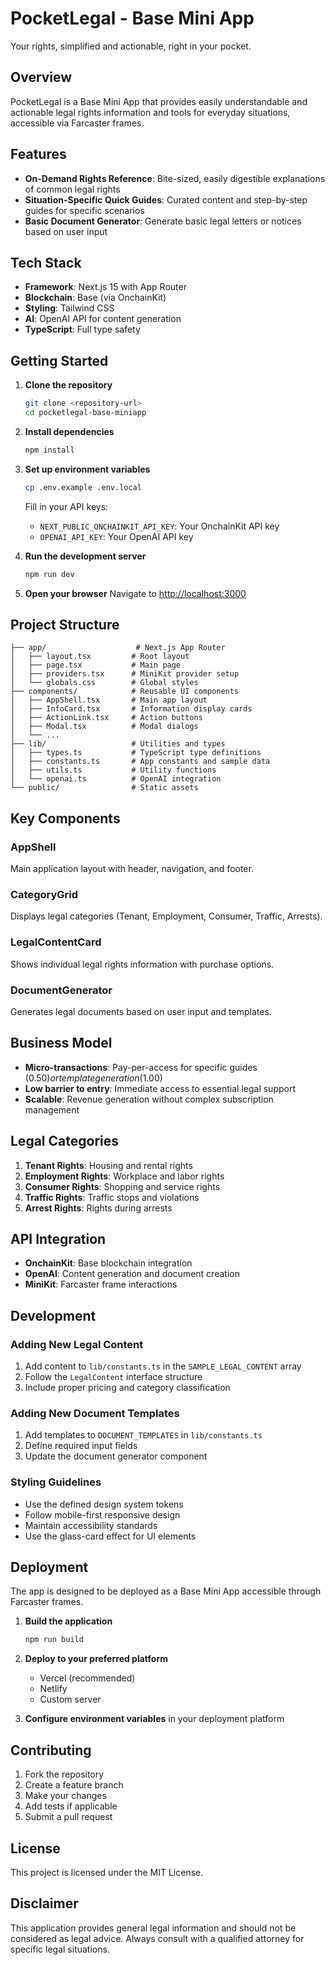 # PocketLegal - Base Mini App

Your rights, simplified and actionable, right in your pocket.

## Overview

PocketLegal is a Base Mini App that provides easily understandable and actionable legal rights information and tools for everyday situations, accessible via Farcaster frames.

## Features

- **On-Demand Rights Reference**: Bite-sized, easily digestible explanations of common legal rights
- **Situation-Specific Quick Guides**: Curated content and step-by-step guides for specific scenarios
- **Basic Document Generator**: Generate basic legal letters or notices based on user input

## Tech Stack

- **Framework**: Next.js 15 with App Router
- **Blockchain**: Base (via OnchainKit)
- **Styling**: Tailwind CSS
- **AI**: OpenAI API for content generation
- **TypeScript**: Full type safety

## Getting Started

1. **Clone the repository**
   ```bash
   git clone <repository-url>
   cd pocketlegal-base-miniapp
   ```

2. **Install dependencies**
   ```bash
   npm install
   ```

3. **Set up environment variables**
   ```bash
   cp .env.example .env.local
   ```
   
   Fill in your API keys:
   - `NEXT_PUBLIC_ONCHAINKIT_API_KEY`: Your OnchainKit API key
   - `OPENAI_API_KEY`: Your OpenAI API key

4. **Run the development server**
   ```bash
   npm run dev
   ```

5. **Open your browser**
   Navigate to [http://localhost:3000](http://localhost:3000)

## Project Structure

```
├── app/                    # Next.js App Router
│   ├── layout.tsx         # Root layout
│   ├── page.tsx           # Main page
│   ├── providers.tsx      # MiniKit provider setup
│   └── globals.css        # Global styles
├── components/            # Reusable UI components
│   ├── AppShell.tsx       # Main app layout
│   ├── InfoCard.tsx       # Information display cards
│   ├── ActionLink.tsx     # Action buttons
│   ├── Modal.tsx          # Modal dialogs
│   └── ...
├── lib/                   # Utilities and types
│   ├── types.ts           # TypeScript type definitions
│   ├── constants.ts       # App constants and sample data
│   ├── utils.ts           # Utility functions
│   └── openai.ts          # OpenAI integration
└── public/                # Static assets
```

## Key Components

### AppShell
Main application layout with header, navigation, and footer.

### CategoryGrid
Displays legal categories (Tenant, Employment, Consumer, Traffic, Arrests).

### LegalContentCard
Shows individual legal rights information with purchase options.

### DocumentGenerator
Generates legal documents based on user input and templates.

## Business Model

- **Micro-transactions**: Pay-per-access for specific guides ($0.50) or template generation ($1.00)
- **Low barrier to entry**: Immediate access to essential legal support
- **Scalable**: Revenue generation without complex subscription management

## Legal Categories

1. **Tenant Rights**: Housing and rental rights
2. **Employment Rights**: Workplace and labor rights  
3. **Consumer Rights**: Shopping and service rights
4. **Traffic Rights**: Traffic stops and violations
5. **Arrest Rights**: Rights during arrests

## API Integration

- **OnchainKit**: Base blockchain integration
- **OpenAI**: Content generation and document creation
- **MiniKit**: Farcaster frame interactions

## Development

### Adding New Legal Content

1. Add content to `lib/constants.ts` in the `SAMPLE_LEGAL_CONTENT` array
2. Follow the `LegalContent` interface structure
3. Include proper pricing and category classification

### Adding New Document Templates

1. Add templates to `DOCUMENT_TEMPLATES` in `lib/constants.ts`
2. Define required input fields
3. Update the document generator component

### Styling Guidelines

- Use the defined design system tokens
- Follow mobile-first responsive design
- Maintain accessibility standards
- Use the glass-card effect for UI elements

## Deployment

The app is designed to be deployed as a Base Mini App accessible through Farcaster frames.

1. **Build the application**
   ```bash
   npm run build
   ```

2. **Deploy to your preferred platform**
   - Vercel (recommended)
   - Netlify
   - Custom server

3. **Configure environment variables** in your deployment platform

## Contributing

1. Fork the repository
2. Create a feature branch
3. Make your changes
4. Add tests if applicable
5. Submit a pull request

## License

This project is licensed under the MIT License.

## Disclaimer

This application provides general legal information and should not be considered as legal advice. Always consult with a qualified attorney for specific legal situations.
